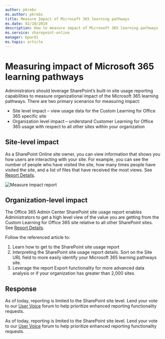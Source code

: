 ```yaml
---
author: pkrebs
ms.author: pkrebs
title: Measure Impact of Microsoft 365 learning pathways
ms.date: 02/10/2019
description: How to measure impact of Microsoft 365 learning pathways
ms.service: sharepoint-online
manager: bpardi
ms.topic: article
---
```


# Measuring impact of Microsoft 365 learning pathways

Administrators should leverage SharePoint’s built-in site usage reporting capabilities to measure organizational impact of the Microsoft 365 learning pathways. There are two primary scenarios for measuring impact: 
- Site level impact – view usage data for the Custom Learning for Office 365 specific site 
- Organization level impact – understand Customer Learning for Office 365 usage with respect to all other sites within your organization

## Site-level impact

As a SharePoint Online site owner, you can view information that shows you how users are interacting with your site. For example, you can see the number of people who have visited the site, how many times people have visited the site, and a list of files that have received the most views. See [Report Details](https://support.office.com/article/view-usage-data-for-your-sharepoint-site-2fa8ddc2-c4b3-4268-8d26-a772dc55779e). 

![Measure impact report](media/cg-measureimpactreport.png)

## Organization-level impact
The Office 365 Admin Center SharePoint site usage report enables Administrators to get a high level view of the value you are getting from the Custom Learning for Office 365 site relative to all other SharePoint sites. See [Report Details](/microsoft-365/admin/activity-reports/sharepoint-site-usage-ww?view=o365-worldwide&preserve-view=true).
 
Follow the referenced article to: 
1. Learn how to get to the SharePoint site usage report 
2. Interpreting the SharePoint site usage report details. Sort on the Site URL field to more easily identify your Microsoft 365 learning pathways site. 
3. Leverage the report Export functionality for more advanced data analysis or if your organization has greater than 2,000 sites. 

## Response

As of today, reporting is limited to the SharePoint site level. Lend your vote to our [User Voice](https://go.microsoft.com/fwlink/?linkid=2109552) forum to help prioritize enhanced reporting functionality requests.   

As of today, reporting is limited to the SharePoint site level. Lend your vote to our [User Voice](https://go.microsoft.com/fwlink/?linkid=2109552) forum to help prioritize enhanced reporting functionality requests.
